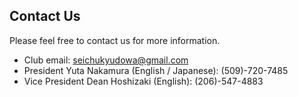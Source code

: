 ## Contact Us
Please feel free to contact us for more information.

- Club email: seichukyudowa@gmail.com
- President Yuta Nakamura (English / Japanese): (509)-720-7485 
- Vice President Dean Hoshizaki (English): (206)-547-4883 


